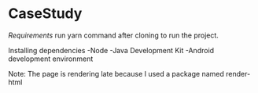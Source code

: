 # CaseStudy

*Requirements*
run yarn command after cloning to run the project.

Installing dependencies
-Node
-Java Development Kit
-Android development environment

Note: The page is rendering late because I used a package named render-html
